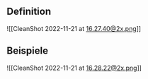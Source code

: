 ## Definition

![[CleanShot 2022-11-21 at 16.27.40@2x.png]]

## Beispiele

![[CleanShot 2022-11-21 at 16.28.22@2x.png]]
